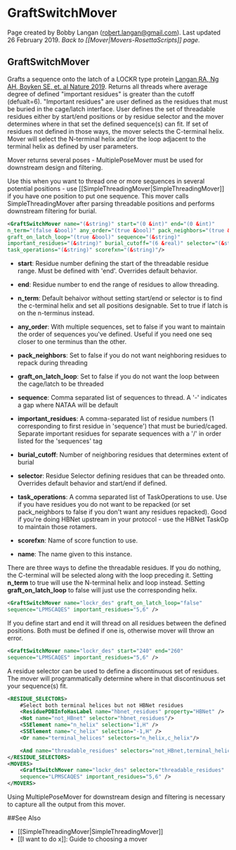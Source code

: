 # GraftSwitchMover
Page created by Bobby Langan (robert.langan@gmail.com).  Last updated 26 February 2019.
*Back to [[Mover|Movers-RosettaScripts]] page.*
## GraftSwitchMover

Grafts a sequence onto the latch of a LOCKR type protein [Langan RA, Ng AH, Boyken SE, et. al Nature 2019](https://www.rosettacommons.org/docs/wiki/Home). Returns all threads where average degree of defined "important residues" is greater than the cutoff (defualt=6). "Important residues" are user defined as the residues that must be buried in the cage/latch interface. User defines the set of threadable residues either by start/end positions or by residue selector and the mover determines where in that set the defined sequence(s) can fit.  If set of residues not defined in those ways, the mover selects the C-terminal helix.  Mover will select the N-terminal helix and/or the loop adjacent to the terminal helix as defined by user parameters.

Mover returns several poses - MultiplePoseMover must be used for downstream design and filtering.

Use this when you want to thread one or more sequences in several potential positions - use [[SimpleThreadingMover|SimpleThreadingMover]] if you have one position to put one sequence.  This mover calls SimpleThreadingMover after parsing threadable positions and performs downstream filtering for burial.

```xml
<GraftSwitchMover name="(&string)" start="(0 &int)" end="(0 &int)" 
n_term="(false &bool)" any_order="(true &bool)" pack_neighbors="(true &bool)" 
graft_on_latch_loop="(true &bool)" sequence="(&string)" 
important_residues="(&string)" burial_cutoff="(6 &real)" selector="(&string)" 
task_operations="(&string)" scorefxn="(&string)"/>
```

- <b>start</b>: Residue number defining the start of the threadable residue range.  Must be defined with 'end'. Overrides default behavior.

- <b>end</b>: Residue number to end the range of residues to allow threading.

- <b>n_term</b>: Default behaivor without setting start/end or selector is to find the c-terminal helix and set all positions designable.  Set to true if latch is on the n-terminus instead.

- <b>any_order</b>: With multiple sequences, set to false if you want to maintain the order of sequences you've defined.  Useful if you need one seq closer to one terminus than the other.

- <b>pack_neighbors</b>: Set to false if you do not want neighboring residues to repack during threading

- <b>graft_on_latch_loop</b>: Set to false if you do not want the loop between the cage/latch to be threaded

- <b>sequence</b>:  Comma separated list of sequences to thread. A '-' indicates a gap where NATAA will be default

- <b>important_residues</b>: A comma-separated list of residue numbers (1 corresponding to first residue in 'sequence') that must be buried/caged. Separate important residues for separate sequences with a '/' in order listed for the 'sequences' tag

- <b>burial_cutoff</b>: Number of neighboring residues that determines extent of burial

- <b>selector</b>: Residue Selector defining residues that can be threaded onto.  Overrides default behavior and start/end if defined.

- <b>task_operations</b>: A comma separated list of TaskOperations to use.  Use if you have residues you do not want to be repacked (or set pack_neighbors to false if you don't want any residues repacked).  Good if you're doing HBNet upstream in your protocol - use the HBNet TaskOp to maintain those rotamers.

- <b>scorefxn</b>: Name of score function to use.

- <b>name</b>: The name given to this instance.

There are three ways to define the threadable residues.  If you do nothing, the C-terminal will be selected along with the loop preceding it.  Setting <b>n_term</b> to true will use the N-terminal helix and loop instead.  Setting <b>graft_on_latch_loop</b> to false will just use the corresponding helix.

```xml
<GraftSwitchMover name="lockr_des" graft_on_latch_loop="false" 
sequence="LPMSCAQES" important_residues="5,6" />
```

If you define start and end it will thread on all residues between the defined positions.  Both must be defined if one is, otherwise mover will throw an error.

```xml
<GraftSwitchMover name="lockr_des" start="240" end="260"
sequence="LPMSCAQES" important_residues="5,6" />
```

A residue selector can be used to define a discontinuous set of residues.  The mover will programmatically determine where in that discontinuous set your sequence(s) fit.

```xml
<RESIDUE_SELECTORS>
    #Select both terminal helices but not HBNet residues
    <ResiduePDBInfoHasLabel name="hbnet_residues" property="HBNet" />
    <Not name="not_HBnet" selector="hbnet_residues"/>
    <SSElement name="n_helix" selection="1,H" />
    <SSElement name="c_helix" selection="-1,H" />
    <Or name="terminal_helices" selectors="n_helix,c_helix"/>

    <And name="threadable_residues" selectors="not_HBnet,terminal_helices"/>
</RESIDUE_SELECTORS>
<MOVERS>
    <GraftSwitchMover name="lockr_des" selector="threadable_residues"
    sequence="LPMSCAQES" important_residues="5,6" />
</MOVERS>
```

Using MultiplePoseMover for downstream design and filtering is necessary to capture all the output from this mover.

##See Also

* [[SimpleThreadingMover|SimpleThreadingMover]]
* [[I want to do x]]: Guide to choosing a mover
